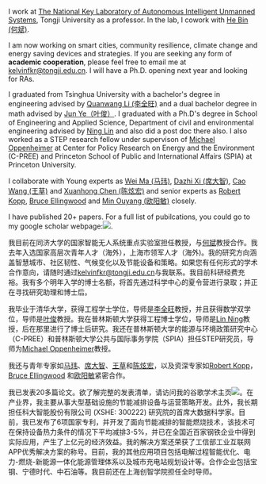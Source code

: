 
I work at [The National Key Laboratory of Autonomous Intelligent Unmanned Systems](https://srias.tongji.edu.cn/main.htm), Tongji University as a professor. In the lab, I cowork with [He Bin (何斌)](https://robot.tongji.edu.cn).

I am now working on smart cities, community resilience, climate change and energy saving devices and strategies. If you are seeking any form of **academic cooperation**, please feel free to email me at [kelvinfkr@tongji.edu.cn](mailto:kelvinfkr@tongji.edu.cn). I will have a Ph.D. opening next year and looking for RAs. 

I graduated from Tsinghua University with a bachelor's degree in engineering advised by [Quanwang Li (李全旺)](https://www.civil.tsinghua.edu.cn/ce/info/1134/1862.htm) and a dual bachelor degree in math advised by [Jun Ye（叶俊）](https://math.tsinghua.edu.cn/info/1099/1746.htm). I graduated with a Ph.D's degree in School of Engineering and Applied Science, Department of civil and environmental engineering advised by [Ning Lin](https://cee.princeton.edu/people/ning-lin) and also did a post doc there also. I also worked as a STEP research fellow under supervison of [Michael Oppenheimer](https://scholar.princeton.edu/oppenheimer) at Center for Policy Research on Energy and the Environment (C-PREE) and Princeton School of Public and International Affairs (SPIA) at Princeton University.

I collaborate with Young experts as [Wei Ma (马玮)](https://www.polyu.edu.hk/cee/people/academic-staff/dr-wei-ma/), [Dazhi Xi (席大智)](https://scholar.google.com/citations?user=j69OYfEAAAAJ&hl=en&oi=ao), [Cao Wang (王草)](https://scholar.google.com/citations?user=2VZIB58AAAAJ) and [Xuanhong Chen (陈炫宏)](https://scholar.google.com/citations?user=UuCqlfEAAAAJ) and senior experts as [Robert Kopp](https://scholar.google.com/citations?user=ceifbhUAAAAJ), [Bruce Ellingwood](https://www.engr.colostate.edu/ce/bruce-ellingwood/) and [Min Ouyang (欧阳敏)](https://scholar.google.com/citations?user=1QNTooQAAAAJ) closely. 

I have published 20+ papers. For a full list of pubilcations, you could go to my google scholar webpage:<a href='https://scholar.google.com/citations?user=4N5hE8YAAAAJ'><img src="https://img.shields.io/endpoint?logo=Google%20Scholar&url=https%3A%2F%2Fcdn.jsdelivr.net%2Fgh%2Fkelvinfkr%2Fkelvinfkr.github.io@google-scholar-stats%2Fgs_data_shieldsio.json&labelColor=f6f6f6&color=9cf&style=flat&label=citations"></a>.


我目前在同济大学的国家智能无人系统重点实验室担任教授，与[何斌](https://robot.tongji.edu.cn)教授合作。我去年入选国家高层次青年人才（海外），上海市领军人才（海外)。我的研究方向涵盖智慧城市、社区韧性、气候变化以及节能设备和策略。如果您有任何形式的学术合作意向，请随时通过[kelvinfkr@tongji.edu.cn](mailto:kelvinfkr@tongji.edu.cn)与我联系。我目前科研经费充裕。我有多个明年入学的博士名额，将首先通过科学中心的夏令营进行录取；并正在寻找研究助理和博士后。

我毕业于清华大学，获得工程学士学位，导师是[李全旺](https://www.civil.tsinghua.edu.cn/ce/info/1134/1862.htm)教授，并且获得数学双学位，导师是[叶俊](https://math.tsinghua.edu.cn/info/1099/1746.htm)教授。我在普林斯顿大学获得工程博士学位，导师是[Lin Ning](https://cee.princeton.edu/people/ning-lin)教授，后在那里进行了博士后研究。我还在普林斯顿大学的能源与环境政策研究中心（C-PREE）和普林斯顿大学公共与国际事务学院（SPIA）担任STEP研究员，导师为[Michael Oppenheimer](https://scholar.princeton.edu/oppenheimer)教授。

我还与青年专家如[马玮](https://www.polyu.edu.hk/cee/people/academic-staff/dr-wei-ma/)、[席大智](https://scholar.google.com/citations?user=j69OYfEAAAAJ&hl=en&oi=ao)、[王草](https://scholar.google.com/citations?user=2VZIB58AAAAJ)和[陈炫宏](https://scholar.google.com/citations?user=UuCqlfEAAAAJ)，以及资深专家如[Robert Kopp](https://scholar.google.com/citations?user=ceifbhUAAAAJ)，[Bruce Ellingwood](https://www.engr.colostate.edu/ce/bruce-ellingwood/) 和[欧阳敏](https://scholar.google.com/citations?user=1QNTooQAAAAJ)紧密合作。

我已发表20多篇论文。欲了解完整的发表清单，请访问我的谷歌学术主页<a href='https://scholar.google.com/citations?user=4N5hE8YAAAAJ'><img src="https://img.shields.io/endpoint?logo=Google%20Scholar&url=https%3A%2F%2Fcdn.jsdelivr.net%2Fgh%2Fkelvinfkr%2Fkelvinfkr.github.io@google-scholar-stats%2Fgs_data_shieldsio.json&labelColor=f6f6f6&color=9cf&style=flat&label=citations"></a>。在产业界，我主要从事大型基础设施的节能减排设备与运营策略开发。此外，我长期担任科大智能股份有限公司 (XSHE: 300222) 研究院的首席大数据科学家。目前，我已发布了6项国家专利，并开发了面向节能减排的智能燃烧技术，该技术可在保持设备热力条件的情况下平均减排3-5%，并已在全国近百家钢铁企业中得到实际应用，产生了上亿元的经济效益。我的解决方案还荣获了工信部工业互联网APP优秀解决方案的称号。目前，我的其他应用项目包括电解过程智能优化、电力-燃烧-新能源一体化能源管理体系以及城市充电站规划设计等。合作企业包括宝钢、宁德时代、中石油等。我目前还在上海创智学院担任全时导师。
